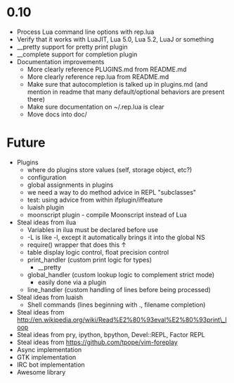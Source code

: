 0.10
===

  * Process Lua command line options with rep.lua
  * Verify that it works with LuaJIT, Lua 5.0, Lua 5.2, LuaJ or something
  * __pretty support for pretty print plugin
  * __complete support for completion plugin
  * Documentation improvements
    * More clearly reference PLUGINS.md from README.md
    * More clearly reference rep.lua from README.md
    * Make sure that autocompletion is talked up in plugins.md (and mention in readme that many default/optional behaviors are present there)
    * Make sure documentation on ~/.rep.lua is clear
    * Move docs into doc/

Future
======

  * Plugins
    * where do plugins store values (self, storage object, etc?)
    * configuration
    * global assignments in plugins
    * we need a way to do method advice in REPL "subclasses"
    * test: using advice from within ifplugin/iffeature
    * luaish plugin
    * moonscript plugin - compile Moonscript instead of Lua
  * Steal ideas from ilua
    * Variables in ilua must be declared before use
    * -L is like -l, except it automatically brings it into the global NS
    * require() wrapper that does this ↑
    * table display logic control, float precision control
    * print\_handler (custom print logic for types)
      * \_\_pretty
    * global\_handler (custom lookup logic to complement strict mode)
      * easily done via a plugin
    * line\_handler (custom handling of lines before being processed)
  * Steal ideas from luaish
    * Shell commands (lines beginning with ., filename completion)
  * Steal ideas from http://en.wikipedia.org/wiki/Read%E2%80%93eval%E2%80%93print\_loop
  * Steal ideas from pry, ipython, bpython, Devel::REPL, Factor REPL
  * Steal ideas from https://github.com/tpope/vim-foreplay
  * Async implementation
  * GTK implementation
  * IRC bot implementation
  * Awesome library
